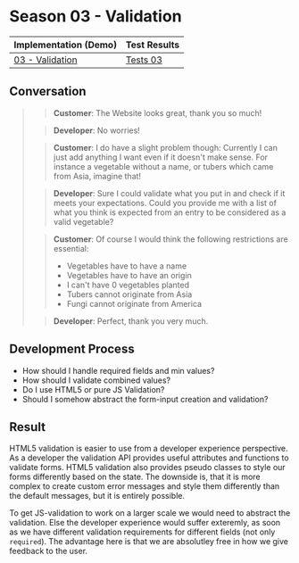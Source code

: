 # Season 03 - Validation

| Implementation (Demo)        | Test Results           |
| ---------------------------- | ---------------------- |
| [03 - Validation](demo.html) | [Tests 03](tests.html) |

## Conversation

> > **Customer**: The Website looks great, thank you so much!
>
> > **Developer**: No worries!
>
> > **Customer**: I do have a slight problem though: Currently I can just add anything I want even if it doesn't make sense. For instance a vegetable without a name, or tubers which came from Asia, imagine that!
>
> > **Developer**: Sure I could validate what you put in and check if it meets your expectations. Could you provide me with a list of what you think is expected from an entry to be considered as a valid vegetable?
>
> > **Customer**: Of course I would think the following restrictions are essential:
> >
> > - Vegetables have to have a name
> > - Vegetables have to have an origin
> > - I can't have 0 vegetables planted
> > - Tubers cannot originate from Asia
> > - Fungi cannot originate from America
>
> > **Developer**: Perfect, thank you very much.

## Development Process

- How should I handle required fields and min values?
- How should I validate combined values?
- Do I use HTML5 or pure JS Validation?
- Should I somehow abstract the form-input creation and validation?

## Result

HTML5 validation is easier to use from a developer experience perspective. As a developer the validation API provides useful attributes and functions to validate forms. HTML5 validation also provides pseudo classes to style our forms differently based on the state. The downside is, that it is more complex to create custom error messages and style them differently than the default messages, but it is entirely possible.

To get JS-validation to work on a larger scale we would need to abstract the validation. Else the developer experience would suffer exteremly, as soon as we have different validation requirements for different fields (not only `required`). The advantage here is that we are absolutley free in how we give feedback to the user.
